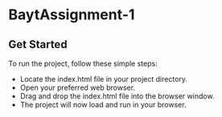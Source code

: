 # BaytAssignment-1


## Get Started
To run the project, follow these simple steps:

- Locate the index.html file in your project directory.
- Open your preferred web browser.
- Drag and drop the index.html file into the browser window.
- The project will now load and run in your browser.
